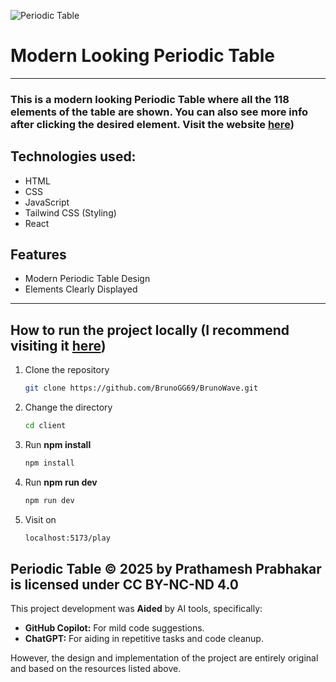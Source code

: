 ![Periodic Table](https://cloud-dxfpfla6a-hack-club-bot.vercel.app/0image.png)

# Modern Looking Periodic Table

----------------------------------------------------------------------------------------------------------------------------

### This is a modern looking Periodic Table where all the 118 elements of the table are shown. You can also see more info after clicking the desired element. Visit the website [here](https://periodictable.brunogg.in/play))

## Technologies used:
- HTML
- CSS
- JavaScript 
- Tailwind CSS (Styling)
- React

## Features
- Modern Periodic Table Design
- Elements Clearly Displayed
----------------------------------------------------------------------------------------------------------------------------
## How to run the project locally (I recommend visiting it [here](https://periodictable.brunogg.in/play))
1. Clone the repository
    ```bash
    git clone https://github.com/BrunoGG69/BrunoWave.git
    ```
2. Change the directory
    ```bash
    cd client
    ```
3. Run **npm install**
    ```bash
    npm install
    ```
4. Run **npm run dev**
    ```bash
    npm run dev
    ```
5.  Visit on
    ```bash
    localhost:5173/play
    ```

## Periodic Table © 2025 by Prathamesh Prabhakar is licensed under CC BY-NC-ND 4.0 

This project development was **Aided** by AI tools, specifically:

* **GitHub Copilot:** For mild code suggestions.
* **ChatGPT:** For aiding in repetitive tasks and code cleanup.

However, the design and implementation of the project are entirely original and based on the resources listed above.
